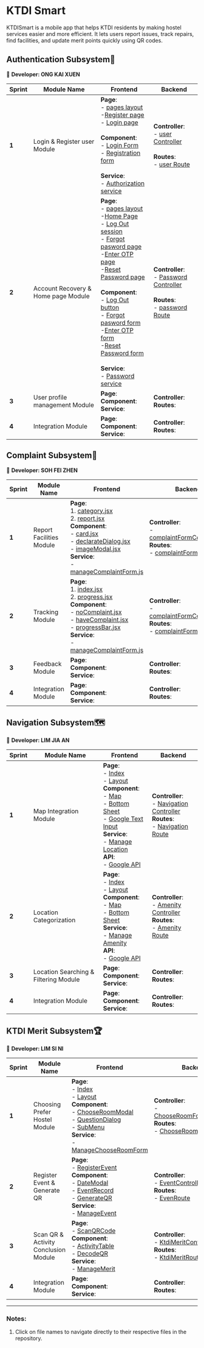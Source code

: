 # KTDI Smart
KTDISmart is a mobile app that helps KTDI residents by making hostel services easier and more efficient. It lets users report issues, track repairs, find facilities, and update merit points quickly using QR codes.

## Authentication Subsystem🔐
👧 **Developer: ONG KAI XUEN**

| Sprint | Module Name | Frontend | Backend |
|--------|----------|---------|---------|
| **1**  | Login & Register user Module | **Page**:  <br> - [pages layout](./frontend/app/(auth)/_layout.jsx) <br> -[Register page](./frontend/app/(auth)/register.jsx)  <br> - [Login page](./frontend/app/(auth)/login.jsx)  <br><br> **Component**:  <br> - [Login Form](./frontend/components/auth_component/LoginForm.jsx)  <br> - [Registration form](./frontend/app/(auth)/register.jsx)  <br> <br>**Service**:  <br> - [Authorization service](./frontend/services/authServices.js) | **Controller**: <br> - [user Controller](./backend/controllers/userController.js) <br><br> **Routes**: <br> - [user Route](./backend/routes/userRoute.js) <br>|<br>
| **2**  | Account Recovery & Home page Module | **Page**:  <br> - [pages layout](./frontend/app/(auth)/_layout.jsx) <br> -[Home Page](./frontend/app/(home)/Home.jsx)  <br> - [Log Out session](./frontend/app/(home)/profile.jsx)<br>- [Forgot pasword page](./frontend/app/(auth)/forgotPassword.jsx)<br> -[Enter OTP page](./frontend/app/(auth)/enterOTP.jsx)<br> -[Reset Password page](./frontend/app/(auth)/resetPassword.jsx)<br><br>**Component**: <br> - [Log Out button](./frontend/app/(home)/profile.jsx)<br>- [Forgot pasword form](./frontend/app/(auth)/forgotPassword.jsx)<br> -[Enter OTP form](./frontend/app/(auth)/enterOTP.jsx)<br> -[Reset Password form](./frontend/app/(auth)/resetPassword.jsx)<br><br>**Service**:  <br> - [Password service](./frontend/services/passwordService.js)| **Controller**: <br> - [Password Controller](./backend/controllers/passwordController.js) <br> <br>**Routes**: <br> - [password Route](./backend/routes/passwordRoute.js) <br>|
| **3**  | User profile management Module | **Page**:  <br> **Component**: <br> **Service**:  <br> |  **Controller**: <br> **Routes**: <br> |
| **4**  | Integration Module | **Page**:  <br> **Component**: <br> **Service**:  <br> |  **Controller**: <br> **Routes**: <br> |

## Complaint Subsystem📝
👧 **Developer: SOH FEI ZHEN**

| Sprint | Module Name | Frontend | Backend |
|--------|----------|---------|---------|
| **1**  | Report Facilities Module | **Page**:  <br> 1. [category.jsx](./frontend/app/(complaint)/category.jsx)  <br> 2. [report.jsx](./frontend/app/(complaint)/report.jsx) <br> **Component**:  <br> - [card.jsx](./frontend/components/complaint/card.jsx)  <br> - [declarateDialog.jsx](./frontend/components/complaint/declarateDialog.jsx)  <br> - [imageModal.jsx](./frontend/components/complaint/imageModal.jsx)  <br> **Service**:  <br> - [manageComplaintForm.js](./frontend/services/manageComplaintForm.js) <br>| **Controller**: <br> - [complaintFormController.js](./backend/controllers/complaintFormController.js) <br>**Routes**: <br> - [complaintForm.js](./backend/routes/complaintForm.js)  <br>|
| **2**  | Tracking Module | **Page**:  <br> 1. [index.jsx](./frontend/app/(complaint)/index.jsx)  <br> 2. [progress.jsx](./frontend/app/(complaint)/progress.jsx) <br>**Component**: <br>- [noComplaint.jsx](./frontend/components/complaint/noComplaint.jsx)  <br> - [haveComplaint.jsx](./frontend/components/complaint/haveComplaint.jsx)  <br> - [progressBar.jsx](./frontend/components/complaint/progressBar.jsx)  <br> **Service**:  <br> - [manageComplaintForm.js](./frontend/services/manageComplaintForm.js) <br> |  **Controller**: <br> - [complaintFormController.js](./backend/controllers/complaintFormController.js) <br> **Routes**: <br> - [complaintForm.js](./backend/routes/complaintForm.js)  <br>|
| **3**  | Feedback Module | **Page**:  <br> **Component**: <br> **Service**:  <br> |  **Controller**: <br> **Routes**: <br> |
| **4**  | Integration Module | **Page**:  <br> **Component**: <br> **Service**:  <br> |  **Controller**: <br> **Routes**: <br> |

## Navigation Subsystem🗺️
👦 **Developer: LIM JIA AN** 

| Sprint | Module Name | Frontend | Backend |
|--------|----------|---------|---------|
| **1**  | Map Integration Module | **Page**:  <br> - [Index](./frontend/app/(navigation)/index.jsx)  <br> - [Layout](./frontend/app/(navigation)/_layout.jsx) <br> **Component**:  <br> - [Map](./frontend/component/navigation/NavigationMap.jsx)  <br> - [Bottom Sheet](./frontend/component/navigation/NavigationBottomSheet.jsx) <br> - [Google Text Input](./frontend/component/navigation/GoogleTextInput.jsx) <br> **Service**:  <br> - [Manage Location](./frontend/services/manageLocation.js) <br> **API**:  <br> - [Google API](./frontend/.env) | **Controller**: <br> - [Navigation Controller](./backend/controllers/navigationController.js) <br> **Routes**: <br> - [Navigation Route](./backend/routes/navigationRoute.js) <br>|
| **2**  | Location Categorization | **Page**:  <br> - [Index](./frontend/app/(navigation)/index.jsx)  <br> - [Layout](./frontend/app/(navigation)/_layout.jsx) <br> **Component**: <br> - [Map](./frontend/component/navigation/NavigationMap.jsx)  <br> - [Bottom Sheet](./frontend/component/navigation/NavigationBottomSheet.jsx) <br> **Service**:  <br> - [Manage Amenity](./frontend/services/manageAmenity.js) <br> **API**:  <br> - [Google API](./frontend/.env) |  **Controller**: <br> - [Amenity Controller](./backend/controllers/amenityController.js) <br> **Routes**: <br> - [Amenity Route](./backend/routes/amenityRoute.js) <br>| 
| **3**  | Location Searching & Filtering Module | **Page**:  <br> **Component**: <br> **Service**:  <br> |  **Controller**: <br> **Routes**: <br> |
| **4**  | Integration Module | **Page**:  <br> **Component**: <br> **Service**:  <br> |  **Controller**: <br> **Routes**: <br> |

## KTDI Merit Subsystem🏆
👧 **Developer: LIM SI NI**

| Sprint | Module Name | Frontend | Backend |
|--------|----------|---------|---------|
| **1**  | Choosing Prefer Hostel Module | **Page**:  <br> - [Index](./frontend/app/(ktdi-merit)/index.jsx)  <br> - [Layout](./frontend/app/(ktdi-merit)/_layout.jsx)  <br> **Component**:  <br> - [ChooseRoomModal](./frontend/components/ktdi-merit/ChooseRoomModal.jsx)  <br> - [QuestionDialog](./frontend/components/ktdi-merit/QuestionDialog.jsx)  <br>- [SubMenu](./frontend/components/ktdi-merit/SubMenu.jsx)  <br>**Service**:  <br> - [ManageChooseRoomForm](./frontend/services/manageChooseRoomForm.js) | **Controller**: <br> - [ChooseRoomFormController](./backend/controllers/chooseRoomFormController.js) <br> **Routes**: <br> - [ChooseRoomForm](./backend/routes/chooseRoomForm.js) <br>|
| **2**  | Register Event & Generate QR | **Page**: <br> - [RegisterEvent](./frontend/app/(ktdi-merit)/registerEvent.jsx) <br> **Component**: <br> - [DateModal](./frontend/components/ktdi-merit/DateModal.jsx)  <br> - [EventRecord](./frontend/components/ktdi-merit/EventRecord.jsx)  <br>- [GenerateQR](./frontend/components/ktdi-merit/GenerateQR.jsx) <br> **Service**:  <br> - [ManageEvent](./frontend/services/manageEvent.js) | **Controller**: <br> - [EventController](./backend/controllers/eventController.js) <br> **Routes**: <br> - [EvenRoute](./backend/routes/eventRoute.js) <br>|
| **3**  | Scan QR & Activity Conclusion Module | **Page**: <br> - [ScanQRCode](./frontend/app/(ktdi-merit)/scanQRCode.jsx)  <br> **Component**: <br> - [ActivityTable](./frontend/components/ktdi-merit/ActivityTable.jsx)  <br> - [DecodeQR](./frontend/components/ktdi-merit/DecodeQR.jsx) <br> **Service**:  <br> - [ManageMerit](./frontend/services/manageMerit.js) | **Controller**: <br> - [KtdiMeritController](./backend/controllers/ktdiMeritController.js) <br> **Routes**: <br> - [KtdiMeritRoute](./backend/routes/ktdiMeritRoute.js) <br>|
| **4**  | Integration Module | **Page**:  <br> **Component**: <br> **Service**:  <br> |  **Controller**: <br> **Routes**: <br> |

---

### Notes:
1. Click on file names to navigate directly to their respective files in the repository.
